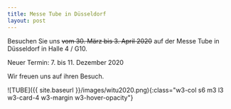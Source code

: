 ```yaml
---
title: Messe Tube in Düsseldorf
layout: post
---
```

Besuchen Sie uns ~~vom 30. März bis 3. April 2020~~ auf der Messe Tube in Düsseldorf in Halle 4 / G10.

Neuer Termin: 7. bis 11. Dezember 2020

Wir freuen uns auf ihren Besuch.

![TUBE]({{ site.baseurl }}/images/witu2020.png){:class="w3-col s6 m3 l3 w3-card-4 w3-margin w3-hover-opacity"}


